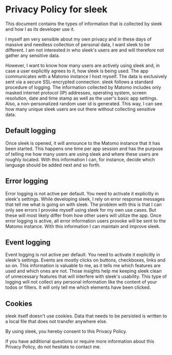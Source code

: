 # Privacy Policy for sleek
This document contains the types of information that is collected by sleek and how I as its developer use it.

I myself am very sensible about my own privacy and in these days of massive and needless collection of personal data, I want sleek to be different. I am not interested in who sleek's users are and will therefore not gather any sensitive data.

However, I want to know how many users are actively using sleek and, in case a user explicitly agrees to it, how sleek is being used. The app communicates with a Matomo instance I host myself. The data is exclusively sent via a secure SSL-encrypted connection. sleek follows a standard procedure of logging. The information collected by Matomo includes only masked internet protocol (IP) addresses, operating system, screen resolution, date and time stamp as well as the user's basic app settings. Also, a non-personalized random user id is generated. This way, I can see how many unique sleek users are out there without collecting sensitive data.

## Default logging
Once sleek is opened, it will announce to the Matomo instance that it has been started. This happens one time per app session and has the purpose of telling me how many users are using sleek and where these users are roughly located. With this information I can, for instance, decide which language should be added next and so forth.

## Error logging
Error logging is not active per default. You need to activate it explicitly in sleek's settings. While developing sleek, I rely on error response messages that tell me what is going on with sleek. The problem with this is that I can only see errors I provoke myself using sleek for my own use cases. But these will most likely differ from how other users will utilize the app. Once error logging is active, all error information users provoke will be sent to the Matomo instance. With this information I can maintain and improve sleek.

## Event logging
Event logging is not active per default. You need to activate it explicitly in sleek's settings. Events are mostly clicks on buttons, checkboxes, links and so on. This information is valuable to me, as it tells me which features are used and which ones are not. Those insights help me keeping sleek clean of unnecessary features that will interfere with sleek's usability. This type of logging will not collect any personal information like the content of your todos or filters. It will only tell me which elements have been clicked.

## Cookies
sleek itself doesn't use cookies. Data that needs to be persisted is written to a local file that does not transfer anywhere else.

By using sleek, you hereby consent to this Privacy Policy.

If you have additional questions or require more information about this Privacy Policy, do not hesitate to contact me.